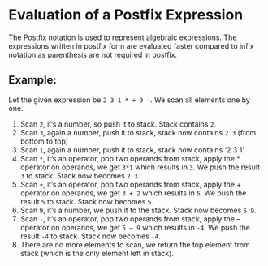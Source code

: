 # Evaluation of a Postfix Expression

The Postfix notation is used to represent algebraic expressions. The expressions written in postfix form are evaluated faster compared to infix notation as parenthesis are not required in postfix.

## Example:

Let the given expression be `2 3 1 * + 9 -`. We scan all elements one by one.
1. Scan `2`, it’s a number, so push it to stack. Stack contains `2`.
2. Scan `3`, again a number, push it to stack, stack now contains `2 3` (from bottom to top)
3. Scan `1`, again a number, push it to stack, stack now contains ‘2 3 1’
4. Scan `*`, it’s an operator, pop two operands from stack, apply the * operator on operands, we get `3*1` which results in `3`. We push the result `3` to stack. Stack now becomes `2 3`.
5. Scan `+`, it’s an operator, pop two operands from stack, apply the + operator on operands, we get `3 + 2` which results in `5`. We push the result `5` to stack. Stack now becomes `5`.
6. Scan `9`, it’s a number, we push it to the stack. Stack now becomes `5 9`.
7. Scan `-`, it’s an operator, pop two operands from stack, apply the – operator on operands, we get `5 – 9` which results in `-4`. We push the result `-4` to stack. Stack now becomes `-4`.
8. There are no more elements to scan, we return the top element from stack (which is the only element left in stack).
